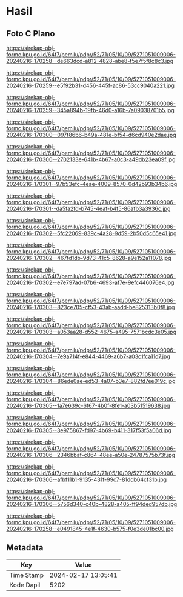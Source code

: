 # Hasil

## Foto C Plano

https://sirekap-obj-formc.kpu.go.id/64f7/pemilu/pdpr/52/71/05/10/09/5271051009006-20240216-170258--de663dcd-a812-4828-abe8-f5e7f5f8c8c3.jpg

https://sirekap-obj-formc.kpu.go.id/64f7/pemilu/pdpr/52/71/05/10/09/5271051009006-20240216-170259--e5f92b31-d456-445f-ac86-53cc9040a221.jpg

https://sirekap-obj-formc.kpu.go.id/64f7/pemilu/pdpr/52/71/05/10/09/5271051009006-20240216-170259--345a894b-19fb-46d0-a16b-7a09038701b5.jpg

https://sirekap-obj-formc.kpu.go.id/64f7/pemilu/pdpr/52/71/05/10/09/5271051009006-20240216-170300--097f86b6-b49a-481e-bf54-d6cd940e2dae.jpg

https://sirekap-obj-formc.kpu.go.id/64f7/pemilu/pdpr/52/71/05/10/09/5271051009006-20240216-170300--2702133e-641b-4b67-a0c3-a49db23ea09f.jpg

https://sirekap-obj-formc.kpu.go.id/64f7/pemilu/pdpr/52/71/05/10/09/5271051009006-20240216-170301--97b53efc-4eae-4009-8570-0d42b93b34b6.jpg

https://sirekap-obj-formc.kpu.go.id/64f7/pemilu/pdpr/52/71/05/10/09/5271051009006-20240216-170301--da5fa2fd-b745-4eaf-b4f5-86afb3a3936c.jpg

https://sirekap-obj-formc.kpu.go.id/64f7/pemilu/pdpr/52/71/05/10/09/5271051009006-20240216-170302--5fc22069-839c-4a28-9d59-2b50d5c65e41.jpg

https://sirekap-obj-formc.kpu.go.id/64f7/pemilu/pdpr/52/71/05/10/09/5271051009006-20240216-170302--467fd1db-9d73-41c5-8628-a9e152a11078.jpg

https://sirekap-obj-formc.kpu.go.id/64f7/pemilu/pdpr/52/71/05/10/09/5271051009006-20240216-170302--e7e797ad-07b6-4693-af7e-9efc446076e4.jpg

https://sirekap-obj-formc.kpu.go.id/64f7/pemilu/pdpr/52/71/05/10/09/5271051009006-20240216-170303--823ce705-cf53-43ab-aadd-be825313b0f8.jpg

https://sirekap-obj-formc.kpu.go.id/64f7/pemilu/pdpr/52/71/05/10/09/5271051009006-20240216-170303--a053aa28-d552-4675-a495-7571bcdc3e05.jpg

https://sirekap-obj-formc.kpu.go.id/64f7/pemilu/pdpr/52/71/05/10/09/5271051009006-20240216-170304--7e9a714f-e844-4469-a6b7-a03c1fca11d7.jpg

https://sirekap-obj-formc.kpu.go.id/64f7/pemilu/pdpr/52/71/05/10/09/5271051009006-20240216-170304--86ede0ae-ed53-4a07-b3e7-882fd7ee019c.jpg

https://sirekap-obj-formc.kpu.go.id/64f7/pemilu/pdpr/52/71/05/10/09/5271051009006-20240216-170305--1a7e639c-6f67-4b0f-8fe1-a03b51519638.jpg

https://sirekap-obj-formc.kpu.go.id/64f7/pemilu/pdpr/52/71/05/10/09/5271051009006-20240216-170305--3e975867-fd97-4b69-b411-317f53f5a06d.jpg

https://sirekap-obj-formc.kpu.go.id/64f7/pemilu/pdpr/52/71/05/10/09/5271051009006-20240216-170306--2346bbaf-c864-48ee-a50e-24787575b73f.jpg

https://sirekap-obj-formc.kpu.go.id/64f7/pemilu/pdpr/52/71/05/10/09/5271051009006-20240216-170306--afbf11b1-9135-431f-99c7-81ddb64cf31b.jpg

https://sirekap-obj-formc.kpu.go.id/64f7/pemilu/pdpr/52/71/05/10/09/5271051009006-20240216-170306--5756d340-c40b-4828-a405-ff94ded957db.jpg

https://sirekap-obj-formc.kpu.go.id/64f7/pemilu/pdpr/52/71/05/10/09/5271051009006-20240216-170258--e0491845-4e1f-4630-b575-f0e3de01bc00.jpg


## Metadata

| Key        | Value               |
| ---------- | ------------------- |
| Time Stamp | 2024-02-17 13:05:41 |
| Kode Dapil | 5202                |



